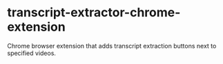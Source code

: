 # transcript-extractor-chrome-extension
Chrome browser extension that adds transcript extraction buttons next to specified videos.
